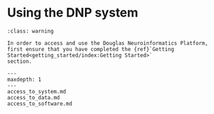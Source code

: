 # Using the DNP system

```{admonition} Make sure you have received your access information
:class: warning

In order to access and use the Douglas Neuroinformatics Platform,
first ensure that you have completed the {ref}`Getting Started<getting_started/index:Getting Started>`
section.
```

```{toctree}
---
maxdepth: 1
---
access_to_system.md
access_to_data.md
access_to_software.md
